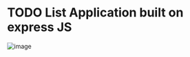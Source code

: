 # TODO List Application built on express JS

![image](https://user-images.githubusercontent.com/36923392/185158710-b7a9260c-47a9-440b-8164-029d15ef6ea0.png)
